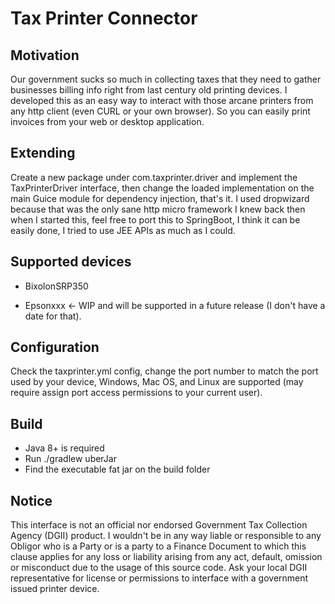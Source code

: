 # Tax Printer Connector

## Motivation

Our government sucks so much in collecting taxes that they need to gather businesses billing info right from
last century old printing devices. I developed this as an easy way to interact with those arcane printers from
any http client (even CURL or your own browser). So you can easily print invoices from your web or desktop
application.

## Extending

Create a new package under com.taxprinter.driver and implement the TaxPrinterDriver interface, then change the
loaded implementation on the main Guice module for dependency injection, that's it. I used dropwizard because
that was the only sane http micro framework I knew back then when I started this, feel free to port this to
SpringBoot, I think it can be easily done, I tried to use JEE APIs as much as I could.

## Supported devices

* BixolonSRP350

* Epsonxxx <- WIP and will be supported in a future release (I don't have a date for that).

## Configuration

Check the taxprinter.yml config, change the port number to match the port used by your device, Windows, Mac OS,
and Linux are supported (may require assign port access permissions to your current user).

## Build

* Java 8+ is required
* Run ./gradlew uberJar
* Find the executable fat jar on the build folder

## Notice

This interface is not an official nor endorsed Government Tax Collection Agency (DGII) product.
I wouldn't be in any way liable or responsible to any Obligor who is a Party or is a party to a Finance Document
to which this clause applies for any loss or liability arising from any act, default, omission or misconduct
due to the usage of this source code. Ask your local DGII representative for license or permissions to interface
with a government issued printer device.